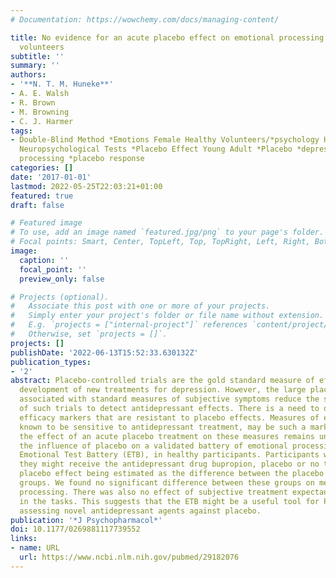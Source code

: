 ```yaml
---
# Documentation: https://wowchemy.com/docs/managing-content/

title: No evidence for an acute placebo effect on emotional processing in healthy
  volunteers
subtitle: ''
summary: ''
authors:
- '**N. T. M. Huneke**'
- A. E. Walsh
- R. Brown
- M. Browning
- C. J. Harmer
tags:
- Double-Blind Method *Emotions Female Healthy Volunteers/*psychology Humans Male
  Neuropsychological Tests *Placebo Effect Young Adult *Placebo *depression *emotional
  processing *placebo response
categories: []
date: '2017-01-01'
lastmod: 2022-05-25T22:03:21+01:00
featured: true
draft: false

# Featured image
# To use, add an image named `featured.jpg/png` to your page's folder.
# Focal points: Smart, Center, TopLeft, Top, TopRight, Left, Right, BottomLeft, Bottom, BottomRight.
image:
  caption: ''
  focal_point: ''
  preview_only: false

# Projects (optional).
#   Associate this post with one or more of your projects.
#   Simply enter your project's folder or file name without extension.
#   E.g. `projects = ["internal-project"]` references `content/project/deep-learning/index.md`.
#   Otherwise, set `projects = []`.
projects: []
publishDate: '2022-06-13T15:52:33.630132Z'
publication_types:
- '2'
abstract: Placebo-controlled trials are the gold standard measure of efficacy in the
  development of new treatments for depression. However, the large placebo effects
  associated with standard measures of subjective symptoms reduce the sensitivity
  of such trials to detect antidepressant effects. There is a need to develop novel
  efficacy markers that are resistant to placebo effects. Measures of emotional processing,
  known to be sensitive to antidepressant treatment, may be such a marker, although
  the effect of an acute placebo treatment on these measures remains unclear. We assessed
  the influence of placebo on a validated battery of emotional processing tasks, the
  Emotional Test Battery (ETB), in healthy participants. Participants were informed
  they might receive the antidepressant drug bupropion, placebo or no treatment, with
  placebo effect being estimated as the difference between the placebo and no treatment
  groups. We found no significant difference between these groups on measures of emotional
  processing. There was also no effect of subjective treatment expectancy on performance
  in the tasks. This suggests that the ETB might be a useful tool for Phase I trials
  assessing novel antidepressant agents against placebo.
publication: '*J Psychopharmacol*'
doi: 10.1177/0269881117739552
links:
- name: URL
  url: https://www.ncbi.nlm.nih.gov/pubmed/29182076
---
```

